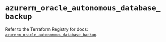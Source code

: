 # `azurerm_oracle_autonomous_database_backup`

Refer to the Terraform Registry for docs: [`azurerm_oracle_autonomous_database_backup`](https://registry.terraform.io/providers/hashicorp/azurerm/4.46.0/docs/resources/oracle_autonomous_database_backup).
